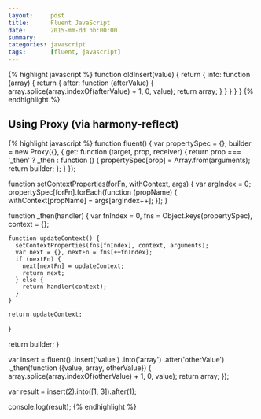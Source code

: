 ```yaml
---
layout:     post
title:      Fluent JavaScript
date:       2015-mm-dd hh:00:00
summary:
categories: javascript
tags:       [fluent, javascript]
---
```


{% highlight javascript %}
function oldInsert(value) {
  return {
    into: function (array) {
      return {
        after: function (afterValue) {
          array.splice(array.indexOf(afterValue) + 1, 0, value);
          return array;
        }
      }
    }
  }
}
{% endhighlight %}

## Using Proxy (via harmony-reflect)

{% highlight javascript %}
function fluent() {
  var propertySpec = {}, builder = new Proxy({}, {
    get: function (target, prop, receiver) {
      return prop === '_then' ? _then : function () {
        propertySpec[prop] = Array.from(arguments);
        return builder;
      };
    }
  });

  function setContextProperties(forFn, withContext, args) {
    var argIndex = 0;
    propertySpec[forFn].forEach(function (propName) {
      withContext[propName] = args[argIndex++];
    });
  }

  function _then(handler) {
    var fnIndex = 0, fns = Object.keys(propertySpec), context = {};

    function updateContext() {
      setContextProperties(fns[fnIndex], context, arguments);
      var next = {}, nextFn = fns[++fnIndex];
      if (nextFn) {
        next[nextFn] = updateContext;
        return next;
      } else {
        return handler(context);
      }
    }

    return updateContext;
  }

  return builder;
}

var insert = fluent()
  .insert('value')
  .into('array')
  .after('otherValue')
  ._then(function ({value, array, otherValue}) {
    array.splice(array.indexOf(otherValue) + 1, 0, value);
    return array;
  });

var result = insert(2).into([1, 3]).after(1);

console.log(result);
{% endhighlight %}
